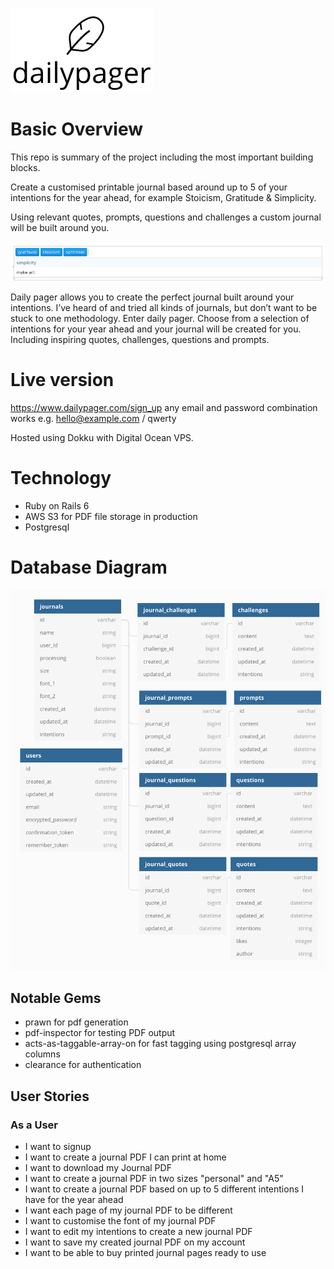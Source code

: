 ![Logo](readme/logo.png)

# Basic Overview

This repo is summary of the project including the most important building blocks.

Create a customised printable journal based around up to 5 of your intentions for the year ahead, for example Stoicism, Gratitude & Simplicity.

Using relevant quotes, prompts, questions and challenges a custom journal will be built around you.

![Intentions](selecting_intentions.png)

Daily pager allows you to create the perfect journal built around your intentions. I’ve heard of and tried all kinds of journals, but don’t want to be stuck to one methodology. Enter daily pager.
Choose from a selection of intentions for your year ahead and your journal will be created for you. Including inspiring quotes, challenges, questions and prompts.

# Live version

https://www.dailypager.com/sign_up
any email and password combination works e.g. hello@example.com / qwerty

Hosted using Dokku with Digital Ocean VPS.

# Technology

- Ruby on Rails 6
- AWS S3 for PDF file storage in production
- Postgresql

# Database Diagram

![Database](database_diagram.png)

## Notable Gems
- prawn for pdf generation
- pdf-inspector for testing PDF output
- acts-as-taggable-array-on for fast tagging using postgresql array columns
- clearance for authentication


## User Stories
 
### As a User

- I want to signup
- I want to create a journal PDF I can print at home
- I want to download my Journal PDF
- I want to create a journal PDF in two sizes "personal" and "A5"
- I want to create a journal PDF based on up to 5 different intentions I have for the year ahead
- I want each page of my journal PDF to be different
- I want to customise the font of my journal PDF
- I want to edit my intentions to create a new journal PDF
- I want to save my created journal PDF on my account
- I want to be able to buy printed journal pages ready to use




